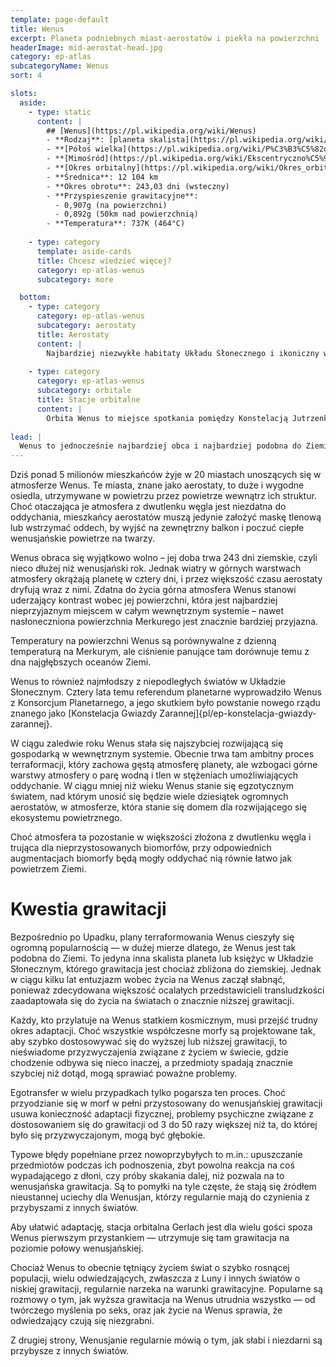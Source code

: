 ```yaml
---
template: page-default
title: Wenus
excerpt: Planeta podniebnych miast-aerostatów i piekła na powierzchni
headerImage: mid-aerostat-head.jpg
category: ep-atlas
subcategoryName: Wenus
sort: 4

slots:
  aside:
    - type: static
      content: |
        ## [Wenus](https://pl.wikipedia.org/wiki/Wenus)
        - **Rodzaj**: [planeta skalista](https://pl.wikipedia.org/wiki/Planeta_skalista)
        - **[Półoś wielka](https://pl.wikipedia.org/wiki/P%C3%B3%C5%82o%C5%9B_wielka)**: 0,723 [au](https://pl.wikipedia.org/wiki/Jednostka_astronomiczna)
        - **[Mimośród](https://pl.wikipedia.org/wiki/Ekscentryczno%C5%9B%C4%87_(fizyka))**: 0,0068
        - **[Okres orbitalny](https://pl.wikipedia.org/wiki/Okres_orbitalny)**: 224,70 dni
        - **Średnica**: 12 104 km
        - **Okres obrotu**: 243,03 dni (wsteczny)
        - **Przyspieszenie grawitacyjne**: 
          - 0,907g (na powierzchni)
          - 0,892g (50km nad powierzchnią)
        - **Temperatura**: 737K (464°C)
        
    - type: category
      template: aside-cards
      title: Chcesz wiedzieć więcej?
      category: ep-atlas-wenus
      subcategory: more

  bottom:
    - type: category
      category: ep-atlas-wenus
      subcategory: aerostaty
      title: Aerostaty
      content: |
        Najbardziej niezwykłe habitaty Układu Słonecznego i ikoniczny widok na wenusjańskim niebie
    
    - type: category
      category: ep-atlas-wenus
      subcategory: orbitale
      title: Stacje orbitalne
      content: |
        Orbita Wenus to miejsce spotkania pomiędzy Konstelacją Jutrzenki a Konsorcjum Planetarnym. Obecnie wokół Wenus mieszka 350 000 przedstawicieli transludzkości. Większość stacji orbitalnych należy do Konstelacji Jutrzenki, jednak nieco ponad 100 000 mieszkańców wenusjańskiej orbity wciąż posiada obywatelstwo Konsorcjum Planetarnego.
      
lead: |
  Wenus to jednocześnie najbardziej obca i najbardziej podobna do Ziemi planeta wewnętrznego systemu. Jej grawitacja stanowi 90% ziemskiej – bliższa ziemskiej niż jakikolwiek inny zamieszkany świat. Na wysokości 52–58 kilometrów ciśnienie atmosferyczne i temperatura są również bardzo zbliżone do ziemskich, co czyni ten rejon Wenus znacznie bardziej przyjaznym niż jakiekolwiek miejsce na Marsie przed rozpoczęciem obecnego procesu terraformacji.
---
```

Dziś ponad 5 milionów mieszkańców żyje w 20 miastach unoszących się w atmosferze Wenus. Te miasta, znane jako aerostaty, to duże i wygodne osiedla, utrzymywane w powietrzu przez powietrze wewnątrz ich struktur. Choć otaczająca je atmosfera z dwutlenku węgla jest niezdatna do oddychania, mieszkańcy aerostatów muszą jedynie założyć maskę tlenową lub wstrzymać oddech, by wyjść na zewnętrzny balkon i poczuć ciepłe wenusjańskie powietrze na twarzy.

Wenus obraca się wyjątkowo wolno – jej doba trwa 243 dni ziemskie, czyli nieco dłużej niż wenusjański rok. Jednak wiatry w górnych warstwach atmosfery okrążają planetę w cztery dni, i przez większość czasu aerostaty dryfują wraz z nimi. Zdatna do życia górna atmosfera Wenus stanowi uderzający kontrast wobec jej powierzchni, która jest najbardziej nieprzyjaznym miejscem w całym wewnętrznym systemie – nawet nasłoneczniona powierzchnia Merkurego jest znacznie bardziej przyjazna.

Temperatury na powierzchni Wenus są porównywalne z dzienną temperaturą na Merkurym, ale ciśnienie panujące tam dorównuje temu z dna najgłębszych oceanów Ziemi.

Wenus to również najmłodszy z niepodległych światów w Układzie Słonecznym. Cztery lata temu referendum planetarne wyprowadziło Wenus z Konsorcjum Planetarnego, a jego skutkiem było powstanie nowego rządu znanego jako [Konstelacja Gwiazdy Zarannej]{pl/ep-konstelacja-gwiazdy-zarannej}.

W ciągu zaledwie roku Wenus stała się najszybciej rozwijającą się gospodarką w wewnętrznym systemie. Obecnie trwa tam ambitny proces terraformacji, który zachowa gęstą atmosferę planety, ale wzbogaci górne warstwy atmosfery o parę wodną i tlen w stężeniach umożliwiających oddychanie. W ciągu mniej niż wieku Wenus stanie się egzotycznym światem, nad którym unosić się będzie wiele dziesiątek ogromnych aerostatów, w atmosferze, która stanie się domem dla rozwijającego się ekosystemu powietrznego.

Choć atmosfera ta pozostanie w większości złożona z dwutlenku węgla i trująca dla nieprzystosowanych biomorfów, przy odpowiednich augmentacjach biomorfy będą mogły oddychać nią równie łatwo jak powietrzem Ziemi.

# Kwestia grawitacji
Bezpośrednio po Upadku, plany terraformowania Wenus cieszyły się ogromną popularnością — w dużej mierze dlatego, że Wenus jest tak podobna do Ziemi. To jedyna inna skalista planeta lub księżyc w Układzie Słonecznym, którego grawitacja jest chociaż zbliżona do ziemskiej. Jednak w ciągu kilku lat entuzjazm wobec życia na Wenus zaczął słabnąć, ponieważ zdecydowana większość ocalałych przedstawicieli transludzkości zaadaptowała się do życia na światach o znacznie niższej grawitacji.

Każdy, kto przylatuje na Wenus statkiem kosmicznym, musi przejść trudny okres adaptacji. Choć wszystkie współczesne morfy są projektowane tak, aby szybko dostosowywać się do wyższej lub niższej grawitacji, to nieświadome przyzwyczajenia związane z życiem w świecie, gdzie chodzenie odbywa się nieco inaczej, a przedmioty spadają znacznie szybciej niż dotąd, mogą sprawiać poważne problemy.

Egotransfer w wielu przypadkach tylko pogarsza ten proces. Choć przyodzianie się w morf w pełni przystosowany do wenusjańskiej grawitacji usuwa konieczność adaptacji fizycznej, problemy psychiczne związane z dostosowaniem się do grawitacji od 3 do 50 razy większej niż ta, do której było się przyzwyczajonym, mogą być głębokie.

Typowe błędy popełniane przez nowoprzybyłych to m.in.: upuszczanie przedmiotów podczas ich podnoszenia, zbyt powolna reakcja na coś wypadającego z dłoni, czy próby skakania dalej, niż pozwala na to wenusjańska grawitacja. Są to pomyłki na tyle częste, że stają się źródłem nieustannej uciechy dla Wenusjan, którzy regularnie mają do czynienia z przybyszami z innych światów.

Aby ułatwić adaptację, stacja orbitalna Gerlach jest dla wielu gości spoza Wenus pierwszym przystankiem — utrzymuje się tam grawitacja na poziomie połowy wenusjańskiej.

Chociaż Wenus to obecnie tętniący życiem świat o szybko rosnącej populacji, wielu odwiedzających, zwłaszcza z Luny i innych światów o niskiej grawitacji, regularnie narzeka na warunki grawitacyjne. Popularne są rozmowy o tym, jak wyższa grawitacja na Wenus utrudnia wszystko — od twórczego myślenia po seks, oraz jak życie na Wenus sprawia, że odwiedzający czują się niezgrabni.

Z drugiej strony, Wenusjanie regularnie mówią o tym, jak słabi i niezdarni są przybysze z innych światów.
